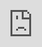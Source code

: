 <style> body, html { margin: 0; padding: 0; height: 100%; } iframe { position: fixed; top: 0; left: 0; width: 100%; height: 100%; border: none; } </style> <iframe src="https://docs.google.com/document/d/1K14uesGt22U8yeskSWZYDlpDr_ypYuyu9EhiL-9HUas/preview"> </iframe>
